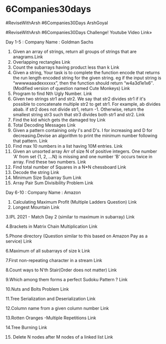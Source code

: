 # 6Companies30days
#ReviseWithArsh #6Companies30Days ArshGoyal

#ReviseWithArsh #6Companies30Days Challenge!
Youtube Video Link»

Day 1-5 :
Company Name : Goldman Sachs
 1. Given an array of strings, return all groups of strings that are anagrams.Link
 2. Overlapping rectangles Link
 3. Count the subarrays having product less than k Link
 4. Given a string, Your task is to complete the function encode that returns the run length encoded string for the given string. eg if the input string is “wwwwaaadexxxxxx”, then the function should return “w4a3d1e1x6″.(Modified version of question named Cute Monkeys) Link
 5. Program to find Nth Ugly Number. Link
 6. Given two strings str1 and str2. We say that str2 divides str1 if it's possible to concatenate multiple str2 to get str1. For example, ab divides abab. if str2 does not divide str1, return -1. Otherwise, return the smallest string str3 such that str3 divides both str1 and str2. Link
 7. Find the kid which gets the damaged toy Link
 8. Total Decoding Messages Link
 9. Given a pattern containing only I's and D's. I for increasing and D for decreasing.Devise an algorithm to print the minimum number following that pattern. Link
 10. Find max 10 numbers in a list having 10M entries. Link
 11. Given an unsorted array Arr of size N of positive integers. One number 'A' from set {1, 2, …N} is missing and one number 'B' occurs twice in array. Find these two numbers. Link
 12. Find total number of Squares in a N*N chessboard Link
 13. Decode the string Link
 14. Minimum Size Subarray Sum Link
 15. Array Pair Sum Divisibility Problem Link
 
 
 
 
Day 6-10 :
Company Name : Amazon
 1. Calculating Maximum Profit (Multiple Ladders Question) Link
 2. Longest Mountain Link


 3.IPL 2021 - Match Day 2 (similar to maximum in subarray) Link
 
 4.Brackets in Matrix Chain Multiplication Link
 
 5.Phone directory (Question similar to this based on Amazon Pay as a service) Link
 
 6.Maximum of all subarrays of size k Link
 
 7.First non-repeating character in a stream Link
 
 8.Count ways to N'th Stair(Order does not matter) Link
 
 9.Which among them forms a perfect Sudoku Pattern ? Link
 
 10.Nuts and Bolts Problem Link
 
 11.Tree Serialization and Deserialization Link
 
 12.Column name from a given column number Link
 
 13.Rotten Oranges -Multiple Repetitions Link
 
 14.Tree Burning Link
 
 15. Delete N nodes after M nodes of a linked list Link
